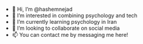 - 👋 Hi, I’m @hashemnejad
- 👀 I’m interested in combining psychology and tech
- 🌱 I’m currently learning psychology in Iran
- 💞️ I’m looking to collaborate on social media
- 📫 You can contact me by messaging me here!

<!---
hashemnejad/hashemnejad is a ✨ special ✨ repository because its `README.md` (this file) appears on your GitHub profile.
You can click the Preview link to take a look at your changes.
--->
